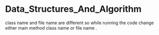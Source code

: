# Data_Structures_And_Algorithm


class name and file name are different so while running the code change either main method class name or file name .

